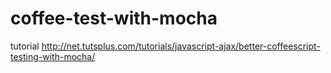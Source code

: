 coffee-test-with-mocha
======================

tutorial
http://net.tutsplus.com/tutorials/javascript-ajax/better-coffeescript-testing-with-mocha/
